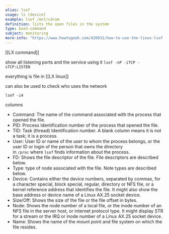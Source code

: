 ```yaml
---
alias: lsof
usage: ls [device]
example: lsof /mnt/cdrom
definition: lists the open files in the system
type: bash-command
subject: monitoring
more-info: "https://www.howtogeek.com/426031/how-to-use-the-linux-lsof-command/#the-lsof-command"
---
```

 
[[LX command]]

show all listening ports and the service using it
`lsof -nP -iTCP -sTCP:LISTEN`

everything is file in [[LX linux]]

can also be used to check who uses the network

`lsof -i4`

columns
- Command: The name of the command associated with the process that opened the file.
- PID: Process Identification number of the process that opened the file.
- TID: Task (thread) Identification number. A blank column means it is not a task; it is a process.
- User: User ID or name of the user to whom the process belongs, or the user ID or login of the person that owns the directory in `/proc` where `lsof` finds information about the process.
- FD: Shows the file descriptor of the file. File descriptors are described below.
- Type: type of node associated with the file. Note types are described below.
- Device: Contains either the device numbers, separated by commas, for a character special, block special, regular, directory or NFS file, or a kernel reference address that identifies the file. It might also show the base address or device name of a Linux AX.25 socket device.
- Size/Off: Shows the size of the file or the file offset in bytes.
- Node: Shows the node number of a local file, or the inode number of an NFS file in the server host, or internet protocol type. It might display STR for a stream or the IRQ or inode number of a Linux AX.25 socket device.
- Name: Shows the name of the mount point and file system on which the file resides.

